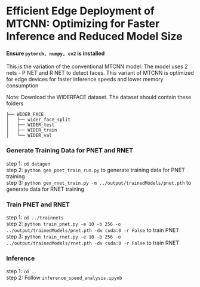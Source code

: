 # Efficient Edge Deployment of MTCNN: Optimizing for Faster Inference and Reduced Model Size

#### Ensure ``pytorch, numpy, cv2`` is installed 

This is the variation of the conventional MTCNN model. The model uses 2 nets - P NET and R NET to detect faces.
This variant of MTCNN is optimized for edge devices for faster inference speeds and lower memory consumption

Note: Download the WIDERFACE dataset. The dataset should contain these folders
```
├── WIDER_FACE
│   ├── wider_face_split
│   ├── WIDER_test
│   ├── WIDER_train
│   └── WIDER_val
```

### Generate Training Data for PNET and RNET
step 1: `cd datagen`  
step 2: `python gen_pnet_train_run.py` to generate training data for PNET training  
step 3: `python gen_rnet_train.py -m ../output/trainedModels/pnet.pth` to generate data for RNET training  

### Train PNET and RNET
step 1: `cd ../trainnets`  
step 2: `python train_pnet.py -e 10 -b 256 -o ../output/trainedModels/pnet.pth -dv cuda:0 -r False` to train PNET  
step 3: `python train_rnet.py -e 10 -b 256 -o ../output/trainedModels/rnet.pth -dv cuda:0 -r False` to train RNET  

### Inference
step 1: `cd ..`  
step 2: Follow ``inference_speed_analysis.ipynb``

